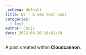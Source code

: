 ```yaml
---
_schema: default
title: DE - A new test post
categories:
  - test
author: Chris
date: 2022-09-26 10:41:40
---
```

A post created within **Cloudcannon**.